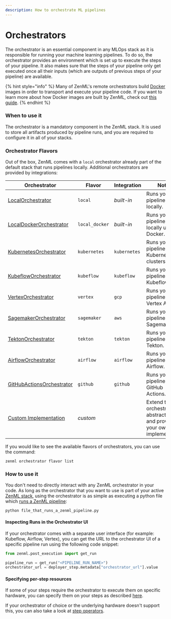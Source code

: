 ```yaml
---
description: How to orchestrate ML pipelines
---
```


# Orchestrators

The orchestrator is an essential component in any MLOps stack as it is responsible for running your machine learning pipelines. To do so, the orchestrator provides an environment which is set up to execute the steps of your pipeline. It also makes sure that the steps of your pipeline only get executed once all their inputs (which are outputs of previous steps of your pipeline) are available.

{% hint style="info" %}
Many of ZenML's remote orchestrators build [Docker](https://www.docker.com/) images in order to transport and execute your pipeline code. If you want to learn more about how Docker images are built by ZenML, check out [this guide](../../../../old\_book/starter-guide/production-fundamentals/containerization.md).
{% endhint %}

### When to use it

The orchestrator is a mandatory component in the ZenML stack. It is used to store all artifacts produced by pipeline runs, and you are required to configure it in all of your stacks.

### Orchestrator Flavors

Out of the box, ZenML comes with a `local` orchestrator already part of the default stack that runs pipelines locally. Additional orchestrators are provided by integrations:

| Orchestrator                                                                             | Flavor         | Integration  | Notes                                                                   |
| ---------------------------------------------------------------------------------------- | -------------- | ------------ | ----------------------------------------------------------------------- |
| [LocalOrchestrator](local.md)                                                            | `local`        | _built-in_   | Runs your pipelines locally.                                            |
| [LocalDockerOrchestrator](local-docker.md)                                               | `local_docker` | _built-in_   | Runs your pipelines locally using Docker.                               |
| [KubernetesOrchestrator](kubernetes.md)                                                  | `kubernetes`   | `kubernetes` | Runs your pipelines in Kubernetes clusters.                             |
| [KubeflowOrchestrator](kubeflow.md)                                                      | `kubeflow`     | `kubeflow`   | Runs your pipelines using Kubeflow.                                     |
| [VertexOrchestrator](vertex.md)                                                          | `vertex`       | `gcp`        | Runs your pipelines in Vertex AI.                                       |
| [SagemakerOrchestrator](sagemaker.md)                                                    | `sagemaker`    | `aws`        | Runs your pipelines in Sagemaker.                                       |
| [TektonOrchestrator](tekton.md)                                                          | `tekton`       | `tekton`     | Runs your pipelines using Tekton.                                       |
| [AirflowOrchestrator](airflow.md)                                                        | `airflow`      | `airflow`    | Runs your pipelines using Airflow.                                      |
| [GitHubActionsOrchestrator](../../../learning/component-gallery/orchestrators/github.md) | `github`       | `github`     | Runs your pipelines using GitHub Actions.                               |
| [Custom Implementation](custom.md)                                                       | _custom_       |              | Extend the orchestrator abstraction and provide your own implementation |

If you would like to see the available flavors of orchestrators, you can use the command:

```shell
zenml orchestrator flavor list
```

### How to use it

You don't need to directly interact with any ZenML orchestrator in your code. As long as the orchestrator that you want to use is part of your active [ZenML stack](../../../../old\_book/starter-guide/stacks/stacks.md), using the orchestrator is as simple as executing a python file which [runs a ZenML pipeline](../../../../old\_book/starter-guide/pipelines/pipelines.md):

```shell
python file_that_runs_a_zenml_pipeline.py
```

#### Inspecting Runs in the Orchestrator UI

If your orchestrator comes with a separate user interface (for example: Kubeflow, Airflow, Vertex), you can get the URL to the orchestrator UI of a specific pipeline run using the following code snippet:

```python
from zenml.post_execution import get_run

pipeline_run = get_run("<PIPELINE_RUN_NAME>")
orchestrator_url = deployer_step.metadata["orchestrator_url"].value
```

#### Specifying per-step resources

If some of your steps require the orchestrator to execute them on specific hardware, you can specify them on your steps as described [here](../../../../old\_book/advanced-guide/pipelines/step-resources.md).

If your orchestrator of choice or the underlying hardware doesn't support this, you can also take a look at [step operators](../step-operators/).
